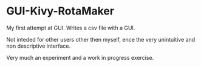 # GUI-Kivy-RotaMaker
My first attempt at GUI. Writes a csv file with a GUI.

Not inteded for other users other then myself, ence the very unintuitive and non descriptive interface.

Very much an experiment and a work in progress exercise. 
